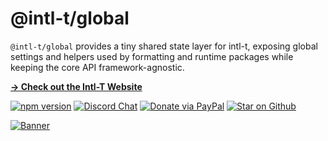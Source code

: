 # @intl-t/global

`@intl-t/global` provides a tiny shared state layer for intl-t, exposing global settings and helpers used by formatting and runtime packages while keeping the core API framework-agnostic.

[**→ Check out the Intl-T Website**](https://intl-t.dev)

[![npm version](https://img.shields.io/npm/v/intl-t.svg?label=intl-t)](https://www.npmjs.com/package/intl-t)
[![Discord Chat](https://img.shields.io/discord/1063280542759526400?label=Chat&logo=discord&color=blue)](https://discord.gg/5EbCXKpdyw)
[![Donate via PayPal](https://img.shields.io/badge/PayPal-Donate-blue?logo=paypal)](https://www.paypal.com/ncp/payment/PMH5ASCL7J8B6) [![Star on Github](https://img.shields.io/github/stars/nivandres/intl-t)](https://github.com/nivandres/intl-t)

[![Banner](https://raw.githubusercontent.com/nivandres/intl-t/main/assets/banner.webp)](https://intl-t.dev/)
